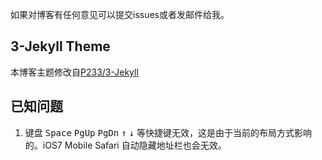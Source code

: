 如果对博客有任何意见可以提交issues或者发邮件给我。
## 3-Jekyll Theme

本博客主题修改自[P233/3-Jekyll](https://github.com/P233/3-Jekyll)

## 已知问题

1. 键盘 <kbd>Space</kbd> <kbd>PgUp</kbd> <kbd>PgDn</kbd> <kbd>↑</kbd> <kbd>↓</kbd> 等快捷键无效，这是由于当前的布局方式影响的。iOS7 Mobile Safari 自动隐藏地址栏也会无效。

